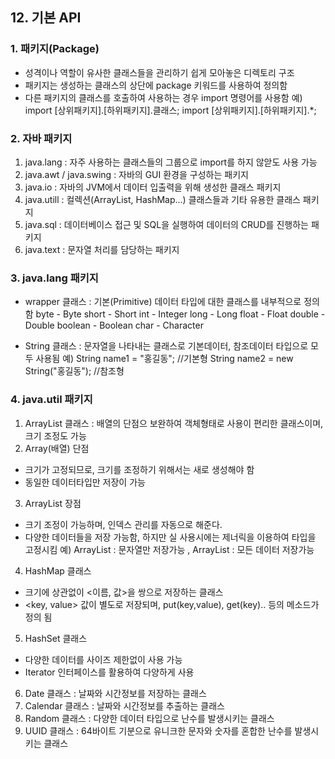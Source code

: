 ## 12. 기본 API

### 1. 패키지(Package)
- 성격이나 역할이 유사한 클래스들을 관리하기 쉽게 모아놓은 디렉토리 구조
- 패키지는 생성하는 클래스의 상단에 package 키워드를 사용하여 정의함
- 다른 패키지의 클래스를 호출하여 사용하는 경우 import 명령어를 사용함
예) import [상위패키지].[하위패키지].클래스;
	import [상위패키지].[하위패키지].*;

### 2. 자바 패키지
1) java.lang : 자주 사용하는 클래스들의 그룹으로 import를 하지 않앋도 사용 가능
2) java.awt / java.swing : 자바의 GUI 환경을 구성하는 패키지
3) java.io : 자바의 JVM에서 데이터 입출력을 위해 생성한 클래스 패키지
4) java.utill : 컬렉션(ArrayList, HashMap...) 클래스들과 기타 유용한 클래스 패키지
5) java.sql : 데이터베이스 접근 및 SQL을 실행하여 데이터의 CRUD를 진행하는 패키지
6) java.text : 문자열 처리를 담당하는 패키지

### 3. java.lang 패키지
- wrapper 클래스 : 기본(Primitive) 데이터 타입에 대한 클래스를 내부적으로 정의함
byte - Byte
short - Short
int - Integer
long - Long
float - Float
double - Double
boolean - Boolean
char - Character

- String 클래스 : 문자열을 나타내는 클래스로 기본데이터, 참조데이터 타입으로 모두 사용됨
예) String name1 = "홍길동"; //기본형
	String name2 = new String("홍길동"); //참조형

### 4. java.util 패키지
1) ArrayList 클래스 
: 배열의 단점으 보완하여 객체형태로 사용이 편리한 클래스이며, 크기 조정도 가능
2) Array(배열) 단점
- 크기가 고정되므로, 크기를 조정하기 위해서는 새로 생성해야 함
- 동일한 데이터타입만 저장이 가능
3) ArrayList 장점
- 크기 조정이 가능하며, 인덱스 관리를 자동으로 해준다.
- 다양한 데이터들을 저장 가능함, 하지만 실 사용시에는 제너릭<E>을 이용하여 타입을 고정시킴
예) ArrayList<String> : 문자열만 저장가능 , ArrayList : 모든 데이터 저장가능
4) HashMap 클래스
- 크기에 상관없이 <이름, 값>을 쌍으로 저장하는 클래스
- <key, value> 값이 별도로 저장되며, put(key,value), get(key).. 등의 메소드가 정의 됨
5) HashSet 클래스
- 다양한 데이터를 사이즈 제한없이 사용 가능
- Iterator 인터페이스를 활용하여 다양하게 사용
6) Date 클래스 : 날짜와 시간정보를 저장하는 클래스
7) Calendar 클래스 : 날짜와 시간정보를 추출하는 클래스
8) Random 클래스 : 다양한 데이터 타입으로 난수를 발생시키는 클래스
9) UUID 클래스 : 64바이트 기분으로 유니크한 문자와 숫자를 혼합한 난수를 발생시키는 클래스




















































